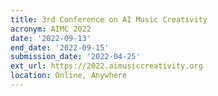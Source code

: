 ```yaml
---
title: 3rd Conference on AI Music Creativity
acronym: AIMC 2022
date: '2022-09-13'
end_date: '2022-09-15'
submission_date: '2022-04-25'
ext_url: https://2022.aimusiccreativity.org
location: Online, Anywhere
---
```

